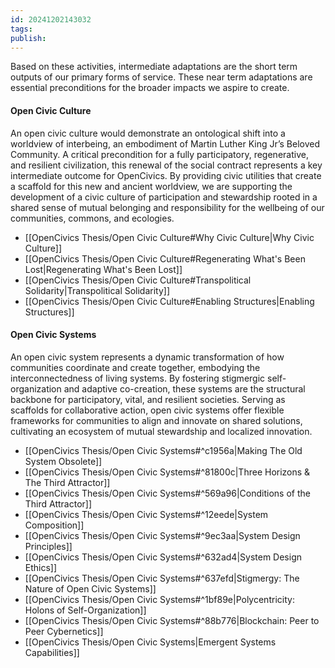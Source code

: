 ```yaml
---
id: 20241202143032
tags: 
publish:
---
```

Based on these activities, intermediate adaptations are the short term outputs of our primary forms of service. These near term adaptations are essential preconditions for the broader impacts we aspire to create.

#### Open Civic Culture

An open civic culture would demonstrate an ontological shift into a worldview of interbeing, an embodiment of Martin Luther King Jr’s Beloved Community. A critical precondition for a fully participatory, regenerative, and resilient civilization, this renewal of the social contract represents a key intermediate outcome for OpenCivics. By providing civic utilities that create a scaffold for this new and ancient worldview, we are supporting the development of a civic culture of participation and stewardship rooted in a shared sense of mutual belonging and responsibility for the wellbeing of our communities, commons, and ecologies.

- [[OpenCivics Thesis/Open Civic Culture#Why Civic Culture|Why Civic Culture]]
- [[OpenCivics Thesis/Open Civic Culture#Regenerating What's Been Lost|Regenerating What's Been Lost]]
- [[OpenCivics Thesis/Open Civic Culture#Transpolitical Solidarity|Transpolitical Solidarity]]
- [[OpenCivics Thesis/Open Civic Culture#Enabling Structures|Enabling Structures]]

#### Open Civic Systems

An open civic system represents a dynamic transformation of how communities coordinate and create together, embodying the interconnectedness of living systems. By fostering stigmergic self-organization and adaptive co-creation, these systems are the structural backbone for participatory, vital, and resilient societies. Serving as scaffolds for collaborative action, open civic systems offer flexible frameworks for communities to align and innovate on shared solutions, cultivating an ecosystem of mutual stewardship and localized innovation.

- [[OpenCivics Thesis/Open Civic Systems#^c1956a|Making The Old System Obsolete]]
- [[OpenCivics Thesis/Open Civic Systems#^81800c|Three Horizons & The Third Attractor]]
- [[OpenCivics Thesis/Open Civic Systems#^569a96|Conditions of the Third Attractor]]
- [[OpenCivics Thesis/Open Civic Systems#^12eede|System Composition]]
- [[OpenCivics Thesis/Open Civic Systems#^9ec3aa|System Design Principles]]
- [[OpenCivics Thesis/Open Civic Systems#^632ad4|System Design Ethics]]
- [[OpenCivics Thesis/Open Civic Systems#^637efd|Stigmergy: The Nature of Open Civic Systems]]
- [[OpenCivics Thesis/Open Civic Systems#^1bf89e|Polycentricity: Holons of Self-Organization]]
- [[OpenCivics Thesis/Open Civic Systems#^88b776|Blockchain: Peer to Peer Cybernetics]]
- [[OpenCivics Thesis/Open Civic Systems|Emergent Systems Capabilities]]
